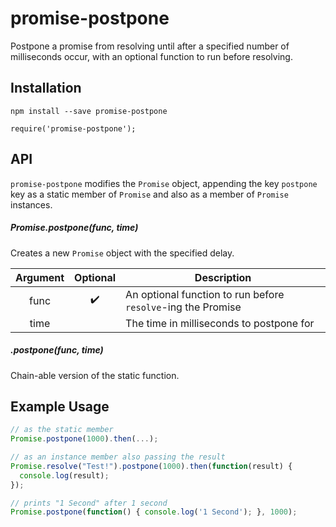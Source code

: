 # promise-postpone

Postpone a promise from resolving until after a specified number of milliseconds occur, with an optional function to run before resolving.

## Installation

```
npm install --save promise-postpone
```

```
require('promise-postpone');
```

## API

`promise-postpone` modifies the `Promise` object, appending the key `postpone` key as a static member of `Promise` and also as a member of `Promise` instances.

##### Promise.postpone(func, time)

Creates a new `Promise` object with the specified delay.

| Argument | Optional | Description |
| :---: | :---: | --- |
| func | :heavy_check_mark: | An optional function to run before `resolve`-ing the Promise |
| time |   | The time in milliseconds to postpone for |

##### .postpone(func, time)

Chain-able version of the static function.

## Example Usage

```javascript
// as the static member
Promise.postpone(1000).then(...);

// as an instance member also passing the result
Promise.resolve("Test!").postpone(1000).then(function(result) {
  console.log(result);
});

// prints "1 Second" after 1 second
Promise.postpone(function() { console.log('1 Second'); }, 1000);
```